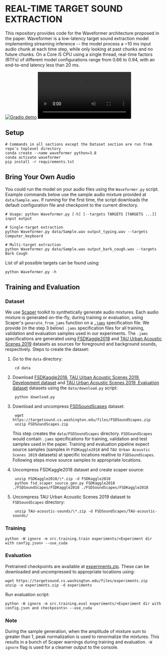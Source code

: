 # REAL-TIME TARGET SOUND EXTRACTION

This repository provides code for the Waveformer architecture proposed in the paper. Waveformer is a low-latency target sound extraction model implementing streaming inference -- the model process a ~10 ms input audio chunk at each time step, while only looking at past chunks and no future chunks. On a Core i5 CPU using a single thread, real-time factors (RTFs) of different model configurations range from 0.66 to 0.94, with an end-to-end latency less than 20 ms. 

[![Gradio demo](https://img.shields.io/badge/Gradio-app-blue)](https://huggingface.co/spaces/uwx/waveformer)
<video src="https://user-images.githubusercontent.com/16723254/199796287-e6aa464d-7da4-4941-b356-0668d96d9184.mp4"></video>

## Setup


    # Commands in all sections except the Dataset section are run from repo's toplevel directory
    conda create --name waveformer python=3.8
    conda activate waveformer
    pip install -r requirements.txt

## Bring Your Own Audio

You could run the model on your audio files using the `Waveformer.py` script. Example commands below use the sample audio mixture provided at `data/Sample.wav`. If running for the first time, the script downloads the default configuration file and checkpoint to the current directory.

    # Usage: python Waveformer.py [-h] [--targets TARGETS [TARGETS ...]] input output
    
    # Single-target extraction
    python Waveformer.py data/Sample.wav output_typing.wav --targets Computer_keyboard
    
    # Multi-target extraction
    python Waveformer.py data/Sample.wav output_bark_cough.wav --targets Bark Cough

List of all possible targets can be found using:

    python Waveformer.py -h

## Training and Evaluation

### Dataset

We use [Scaper](https://github.com/justinsalamon/scaper) toolkit to synthetically generate audio mixtures. Each audio mixture is generated on-the-fly, during training or evaluation, using Scaper's `generate_from_jams` function on a [`.jams`](https://jams.readthedocs.io/en/stable/) specification file. We provide (in the step 3 below) `.jams` specification files for all training, validation and evaluation samples used in our experiments. The `.jams` specifications are generated using [FSDKaggle2018](https://zenodo.org/record/2552860) and [TAU Urban Acoustic Scenes 2019](https://dcase.community/challenge2019/task-acoustic-scene-classification) datasets as sources for foreground and background sounds, respectively. Steps to create the dataset:

1. Go to the `data` directory:

        cd data

2. Download [FSDKaggle2018](https://zenodo.org/record/2552860), [TAU Urban Acoustic Scenes 2019, Development dataset](https://zenodo.org/record/2589280) and [TAU Urban Acoustic Scenes 2019, Evaluation dataset](https://zenodo.org/record/3063822) datasets using the `data/download.py` script:

        python download.py

3. Download and uncompress [FSDSoundScapes](https://targetsound.cs.washington.edu/files/FSDSoundScapes.zip) dataset:

        wget https://targetsound.cs.washington.edu/files/FSDSoundScapes.zip
        unzip FSDSoundScapes.zip

    This step creates the `data/FSDSoundScapes` directory. `FSDSoundScapes` would contain `.jams` specifications for training, validation and test samples used in the paper. Training and evaluation pipeline expect source samples (samples in `FSDKaggle2018` and `TAU Urban Acoustic Scenes 2019` datasets) at specific locations realtive to `FSDSoundScapes`. Following steps move source samples to appropriate locations.

4. Uncompress FSDKaggle2018 dataset and create scaper source:

        unzip FSDKaggle2018/\*.zip -d FSDKaggle2018
        python fsd_scaper_source_gen.py FSDKaggle2018 ./FSDSoundScapes/FSDKaggle2018 ./FSDSoundScapes/FSDKaggle2018

5. Uncompress TAU Urban Acoustic Scenes 2019 dataset to `FSDSoundScapes` directory:

        unzip TAU-acoustic-sounds/\*.zip -d FSDSoundScapes/TAU-acoustic-sounds/

### Training

    python -W ignore -m src.training.train experiments/<Experiment dir with config.json> --use_cuda

### Evaluation

Pretrained checkpoints are available at [experiments.zip](https://targetsound.cs.washington.edu/files/experiments.zip). These can be downloaded and uncompressed to appropriate locations using:

    wget https://targetsound.cs.washington.edu/files/experiments.zip
    unzip -o experiments.zip -d experiments

Run evaluation script:

    python -W ignore -m src.training.eval experiments/<Experiment dir with config.json and checkpoints> --use_cuda

### Note

During the sample generation, when the amplitude of mixture sum to greater than 1, peak normalization is used to renormalize the mixtures. This results in a bunch of Scaper warnings during training and evaluation. `-W ignore` flag is used for a clearner output to the console.
